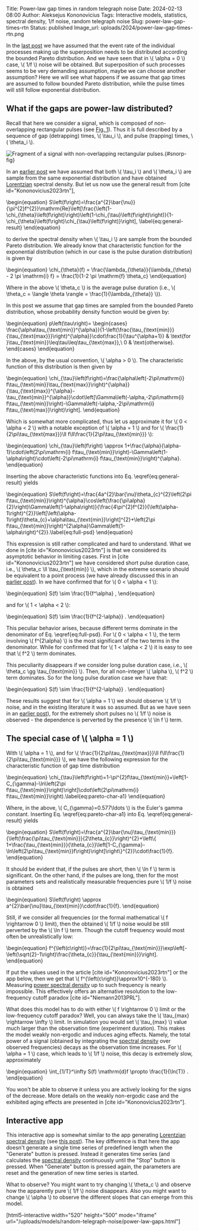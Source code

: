 Title: Power-law gap times in random telegraph noise
Date: 2024-02-13 08:00
Author: Aleksejus Kononovicius
Tags: Interactive models, statistics, spectral density, 1/f noise, random telegraph noise
Slug: power-law-gap-times-rtn
Status: published
Image_url: uploads/2024/power-law-gap-times-rtn.png

In the [last
post]({filename}/articles/2024/superposition-of-lorentzians-with-fixed-height.md)
we have assumed that the event rate of the individual processes making up
the superposition needs to be distributed according the bounded Pareto
distribution. And we have seen that in \\\( \alpha = 0 \\\) case,
\\\( 1/f \\\) noise will be obtained. But superposition of such processes
seems to be very demanding assumption, maybe we can choose another
assumption? Here we will see what happens if we assume that gap times are
assumed to follow bounded Pareto distribution, while the pulse times will
still follow exponential distribution.
<!--more-->

## What if the gaps are power-law distributed?

Recall that here we consider a signal, which is composed of non-overlapping
rectangular pulses (see [Fig. 1](#snorp-fig)). Thus it is full described by
a sequence of gap (detrapping) times, \\\( \tau\_i \\\), and pulse
(trapping) times, \\\( \theta\_i \\\).

![Fragment of a signal with non-overlapping rectangular
pulses.]({static}/uploads/2023/noise-generated-by-single-charge-carrier-sample-rtn.png
"Fragment of a signal with non-overlapping rectangular pulses."){#snorp-fig}

In an [earlier
post]({filename}/articles/2023/noise-generated-by-single-charge-carrier.md)
we have assumed that both \\\( \tau\_i \\\) and \\\( \theta\_i \\\) are
sample from the same exponential distribution and have obtained
[Lorentzian](/tag/lorentzian/) spectral density.
But let us now use the general result from [cite id="Kononovicius2023rtn"],

\begin{equation}
S\left(f\right)=\frac{a^{2}\bar{\nu}}{\pi^{2}f^{2}}\mathrm{Re}\left[\frac{\left(1-\chi\_{\theta}\left(f\right)\right)\left(1-\chi\_{\tau}\left(f\right)\right)}{1-\chi\_{\theta}\left(f\right)\chi\_{\tau}\left(f\right)}\right], \label{eq:general-result}
\end{equation}

to derive the spectral density when \\\( \tau\_i \\\) are sample from the
bounded Pareto distribution. We already know that characteristic function
for the exponential distribution (which in our case is the pulse duration
distribution) is given by

\begin{equation}
\chi\_{\theta}(f) = \frac{\lambda\_{\theta}}{\lambda\_{\theta} - 2 \pi \mathrm{i} f}
    = \frac{1}{1-2 \pi \mathrm{f} \theta\_c}
\end{equation}

Where in the above \\\( \theta\_c \\\) is the average pulse duration (i.e.,
\\\( \theta\_c = \langle \theta \rangle = \frac{1}{\lambda\_{\theta}} \\\)).

In this post we assume that gap times are sampled from the bounded Pareto
distribution, whose probability density function would be given by:

\begin{equation}
p\left(\tau\right)=
    \begin{cases}
        \frac{\alpha\tau\_{\text{min}}^{\alpha}}{1-\left(\frac{\tau\_{\text{min}}}{\tau\_{\text{max}}}\right)^{\alpha}}\cdot\frac{1}{\tau^{\alpha+1}} & \text{for }\tau\_{\text{min}}\leq\tau\leq\tau\_{\text{max}},\\
        0 & \text{otherwise}.
    \end{cases}
\end{equation}

In the above, by the usual convention, \\\( \alpha > 0 \\\). The characteristic function of 
this distribution is then given by

\begin{equation}
\chi\_{\tau}\left(f\right)=\frac{\alpha\left(-2\pi\mathrm{i} f\tau\_{\text{min}}\tau\_{\text{max}}\right)^{\alpha}}{\tau\_{\text{max}}^{\alpha}-\tau\_{\text{min}}^{\alpha}}\cdot\left[\Gamma\left(-\alpha,-2\pi\mathrm{i} f\tau\_{\text{min}}\right)-\Gamma\left(-\alpha,-2\pi\mathrm{i} f\tau\_{\text{max}}\right)\right].
\end{equation}

Which is somewhat more complicated, thus let us approximate it for \\\( 0 <
\alpha < 2 \\\) with a notable exception of \\\( \alpha = 1 \\\) and for
\\\( \frac{1}{2\pi\tau\_{\text{max}}}\ll f\ll\frac{1}{2\pi\tau\_{\text{min}}}
\\\):

\begin{equation}
\chi\_{\tau}\left(f\right) \approx 1+\frac{\alpha}{\alpha-1}\cdot\left(2\pi\mathrm{i} f\tau\_{\text{min}}\right)-\Gamma\left(1-\alpha\right)\cdot\left(-2\pi\mathrm{i} f\tau\_{\text{min}}\right)^{\alpha}.
\end{equation}

Inserting the above characteristic functions into Eq. \eqref{eq:general-result} yields

\begin{equation}
S\left(f\right)=\frac{4a^{2}\bar{\nu}\theta\_{c}^{2}\left(2\pi f\tau\_{\text{min}}\right)^{\alpha}\cos\left(\frac{\pi\alpha}{2}\right)\Gamma\left(1-\alpha\right)}{\frac{4\pi^{2}f^{2}}{\left(\alpha-1\right)^{2}}\left[\left(\alpha-1\right)\theta\_{c}+\alpha\tau\_{\text{min}}\right]^{2}+\left(2\pi f\tau\_{\text{min}}\right)^{2\alpha}\Gamma\left(1-\alpha\right)^{2}}.\label{eq:full-psd}
\end{equation}

This expression is still rather complicated and hard to understand. What we
done in [cite id="Kononovicius2023rtn"] is that we considered its asymptotic
behavior in limiting cases. First in [cite id="Kononovicius2023rtn"] we have
considered short pulse duration case, i.e., \\\( \theta\_c \ll
\tau\_{\text{min}} \\\), which in the extreme scenario should be equivalent
to a point process (we have already discussed this in an [earlier
post]({filename}/articles/2023/point-process-psd-power-law.md)). In we have
confirmed that for \\\( 0 < \alpha < 1 \\\):

\begin{equation}
S(f) \sim \frac{1}{f^\alpha} ,
\end{equation}

and for \\\( 1 < \alpha < 2 \\\):

\begin{equation}
S(f) \sim \frac{1}{f^{2-\alpha}} .
\end{equation}

This peculiar behavior arises, because different terms dominate in the
denominator of Eq. \eqref{eq:full-psd}. For \\\( 0 < \alpha < 1 \\\), the
term involving \\\( f^{2\alpha} \\\) is the most significant of the two
terms in the denominator. While for confirmed that for \\\( 1 < \alpha < 2
\\\) it is easy to see that \\\( f^2 \\\) term dominates.

This peculiarity disappears if we consider long pulse duration case, i.e.,
\\\( \theta\_c \gg \tau\_{\text{min}} \\\). Then, for all non-integer \\\(
\alpha \\\), \\\( f^2 \\\) term dominates. So for the long pulse duration
case we have that:

\begin{equation}
S(f) \sim \frac{1}{f^{2-\alpha}} .
\end{equation}

These results suggest that for \\\( \alpha = 1 \\\) we should observe \\\(
1/f \\\) noise, and in the existing literature it was so assumed. But as we
have seen in an [earlier
post]({filename}/articles/2023/point-process-psd-power-law.md)), for the
extremely short pulses no \\\( 1/f \\\) noise is observed - the dependence
is perverted by the presence \\\( \ln f \\\) term.

## The special case of \\\( \alpha = 1 \\\)

With \\\( \alpha = 1 \\\), and for 
\\\( \frac{1}{2\pi\tau\_{\text{max}}}\ll f\ll\frac{1}{2\pi\tau\_{\text{min}}}
\\\), we have the following expression for the characteristic function of
gap time distribution

\begin{equation}
\chi\_{\tau}\left(f\right)=1-\pi^{2}f\tau\_{\text{min}}+\left[1-C\_{\gamma}-\ln\left(2\pi f\tau\_{\text{min}}\right)\right]\cdot\left(2\pi\mathrm{i} f\tau\_{\text{min}}\right).\label{eq:pareto-char-a1}
\end{equation}

Where, in the above, \\\( C\_{\gamma}=0.577\ldots \\\) is the Euler's gamma
constant. Inserting Eq. \eqref{eq:pareto-char-a1} into Eq.
\eqref{eq:general-result} yields

\begin{equation}
S\left(f\right)=\frac{a^{2}\bar{\nu}\tau\_{\text{min}}}{\left(\frac{\pi\tau\_{\text{min}}}{2\theta\_{c}}\right)^{2}+\left\\\{ 1+\frac{\tau\_{\text{min}}}{\theta\_{c}}\left[1-C\_{\gamma}-\ln\left(2\pi\tau\_{\text{min}}f\right)\right]\right\\\}^{2}}\cdot\frac{1}{f}.
\end{equation}

It should be evident that, if the pulses are short, then \\\( \ln f \\\)
term is significant. On the other hand, if the pulses are long, then for the
most parameters sets and realistically measurable frequencies pure
\\\( 1/f \\\) noise is obtained

\begin{equation}
S\left(f\right) \approx a^{2}\bar{\nu}\tau\_{\text{min}}\cdot\frac{1}{f}.
\end{equation}

Still, if we consider all frequencies (or the formal mathematical \\\( f
\rightarrow 0 \\\) limit), then the obtained \\\( 1/f \\\) noise would be
still perverted by the \\\( \ln f \\\) term. Though the cutoff frequency
would most often be unrealistically low:

\begin{equation}
f^{\left(c\right)}=\frac{1}{2\pi\tau\_{\text{min}}}\exp\left[-\left(\sqrt{2}-1\right)\frac{\theta\_{c}}{\tau\_{\text{min}}}\right].
\end{equation}

If put the values used in the article [cite id="Kononovicius2023rtn"] or the
app below, then we get that \\\( f^{\left(c\right)}\approx10^{-180} \\\).
Measuring [power spectral density](/tag/spectral-density/) up to such
frequency is nearly impossible. This effectively offers an alternative
resolution to the low-frequency cutoff paradox [cite id="Niemann2013PRL"].

What does this model has to do with either \\\( f \rightarrow 0 \\\) limit
or the low-frequency cutoff paradox? Well, you can always take the \\\(
\tau\_{max} \rightarrow \infty \\\) limit. In simulation you would set \\\(
\tau\_{max} \\\) value much larger than the observation time (experiment
duration). This makes the model weakly non-ergodic and induces aging
effects. Namely, the total power of a signal (obtained by integrating the
[spectral density](/tag/spectral-density/) over observed frequencies) decays
as the observation time increases. For \\\( \alpha = 1 \\\) case, which
leads to \\\( 1/f \\\) noise, this decay is extremely slow, approximately

\begin{equation}
\int\_{1/T}^\infty S(f) \mathrm{d}f \propto \frac{1}{\ln(T)} .
\end{equation}

You won't be able to observe it unless you are actively looking for the
signs of the decrease. More details on the weakly non-ergodic case and the
exhibited aging effects are presented in [cite id="Kononovicius2023rtn"].

## Interactive app

This interactive app is somewhat similar to the app generating
[Lorentzian](/tag/lorentzian/) [spectral density](/tag/spectral-density/)
(see [this
post]({filename}/articles/2023/noise-generated-by-single-charge-carrier.md)).
The key difference is that here the app doesn't generate a single time
series of predefined length when the "Generate" button is pressed. Instead
it generates time series (and calculates the [spectral
density](/tag/spectral-density/) continuously until the "Stop" button is
pressed. When "Generate" button is pressed again, the parameters are reset
and the generation of new time series is started.

What to observe? You might want to try changing \\\( \theta\_c \\\) and
observe how the apparently pure \\\( 1/f \\\) noise disappears. Also you
might want to change \\\( \alpha \\\) to observe the different slopes that
can emerge from this model.

[html5-interactive width="520" height="500" mode="iframe"
url="/uploads/models/random-telegraph-noise/power-law-gaps.html"]

